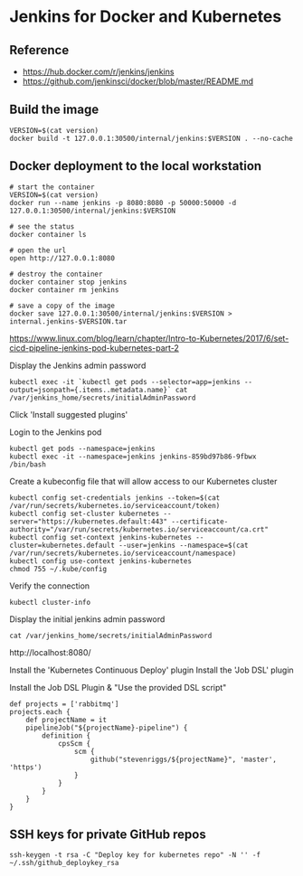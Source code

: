 # Jenkins for Docker and Kubernetes

## Reference
- https://hub.docker.com/r/jenkins/jenkins
- https://github.com/jenkinsci/docker/blob/master/README.md


## Build the image
~~~
VERSION=$(cat version)
docker build -t 127.0.0.1:30500/internal/jenkins:$VERSION . --no-cache
~~~

## Docker deployment to the local workstation

~~~
# start the container
VERSION=$(cat version)
docker run --name jenkins -p 8080:8080 -p 50000:50000 -d 127.0.0.1:30500/internal/jenkins:$VERSION

# see the status
docker container ls

# open the url
open http://127.0.0.1:8080

# destroy the container
docker container stop jenkins
docker container rm jenkins

# save a copy of the image
docker save 127.0.0.1:30500/internal/jenkins:$VERSION > internal.jenkins-$VERSION.tar
~~~


https://www.linux.com/blog/learn/chapter/Intro-to-Kubernetes/2017/6/set-cicd-pipeline-jenkins-pod-kubernetes-part-2


Display the Jenkins admin password 
~~~
kubectl exec -it `kubectl get pods --selector=app=jenkins --output=jsonpath={.items..metadata.name}` cat /var/jenkins_home/secrets/initialAdminPassword
~~~

Click 'Install suggested plugins'


Login to the Jenkins pod
~~~
kubectl get pods --namespace=jenkins
kubectl exec -it --namespace=jenkins jenkins-859bd97b86-9fbwx /bin/bash
~~~

Create a kubeconfig file that will allow access to our Kubernetes cluster
~~~
kubectl config set-credentials jenkins --token=$(cat /var/run/secrets/kubernetes.io/serviceaccount/token)
kubectl config set-cluster kubernetes --server="https://kubernetes.default:443" --certificate-authority="/var/run/secrets/kubernetes.io/serviceaccount/ca.crt"
kubectl config set-context jenkins-kubernetes --cluster=kubernetes.default --user=jenkins --namespace=$(cat /var/run/secrets/kubernetes.io/serviceaccount/namespace)
kubectl config use-context jenkins-kubernetes
chmod 755 ~/.kube/config
~~~

Verify the connection
~~~
kubectl cluster-info
~~~

Display the initial jenkins admin password
~~~
cat /var/jenkins_home/secrets/initialAdminPassword
~~~

http://localhost:8080/

Install the 'Kubernetes Continuous Deploy' plugin
Install the 'Job DSL' plugin


Install the Job DSL Plugin & "Use the provided DSL script"
~~~
def projects = ['rabbitmq']
projects.each {
	def projectName = it
	pipelineJob("${projectName}-pipeline") {
    	definition {
        	cpsScm {
            	scm {
                	github("stevenriggs/${projectName}", 'master', 'https')
            	}
        	}
    	}
	}  
}
~~~



## SSH keys for private GitHub repos
~~~
ssh-keygen -t rsa -C "Deploy key for kubernetes repo" -N '' -f ~/.ssh/github_deploykey_rsa
~~~

